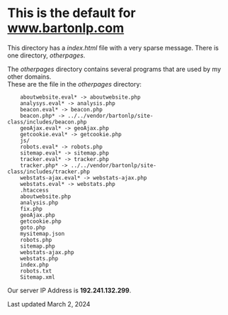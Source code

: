 # This is the default for __www.bartonlp.com__

This directory has a *index.html* file with a very sparse message.
There is one directory, *otherpages*.

The *otherpages* directory contains several programs that are used by my other domains.  
These are the file in the *otherpages* directory:
```
    aboutwebsite.eval* -> aboutwebsite.php
    analysys.eval* -> analysis.php
    beacon.eval* -> beacon.php
    beacon.php* -> ../../vendor/bartonlp/site-class/includes/beacon.php
    geoAjax.eval* -> geoAjax.php
    getcookie.eval* -> getcookie.php
    js/
    robots.eval* -> robots.php
    sitemap.eval* -> sitemap.php
    tracker.eval* -> tracker.php
    tracker.php* -> ../../vendor/bartonlp/site-class/includes/tracker.php
    webstats-ajax.eval* -> webstats-ajax.php
    webstats.eval* -> webstats.php
    .htaccess
    aboutwebsite.php
    analysis.php
    fix.php
    geoAjax.php
    getcookie.php
    goto.php
    mysitemap.json
    robots.php
    sitemap.php
    webstats-ajax.php
    webstats.php
    index.php
    robots.txt
    Sitemap.xml
```


Our server IP Address is __192.241.132.299__.

Last updated March 2, 2024

